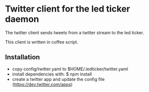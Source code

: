 # Twitter client for the led ticker daemon

The twitter client sends tweets from a twitter stream to the
led ticker. 

This client is written in coffee script.

## Installation
- copy config/twitter.yaml to $HOME/.ledticker/twitter.yaml
- install dependencies with: $ npm install
- create a twitter app and update the config file (https://dev.twitter.com/apps)
